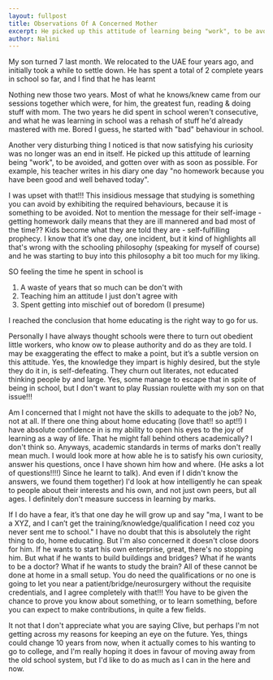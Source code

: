 ```yaml
---
layout: fullpost
title: Observations Of A Concerned Mother
excerpt: He picked up this attitude of learning being "work", to be avoided, and gotten over with as soon as possible. - Nalini
author: Nalini
---
```

My son turned 7 last month. We relocated to the UAE four years ago, and initially took a while to settle down. He has spent a total of 2 complete years in school so far, and I find that he has learnt

Nothing new those two years. Most of what he knows/knew came from our sessions together which were, for him, the greatest fun, reading & doing stuff with mom. The two years he did spent in school weren't consecutive, and what he was learning in school was a rehash of stuff he'd already mastered with me. Bored I guess, he started with "bad" behaviour in school.

Another very disturbing thing I noticed is that now satisfying his curiosity was no longer was an end in itself. He picked up this attitude of learning being "work", to be avoided, and gotten over with as soon as possible. For example, his teacher writes in his diary one day "no homework because you have been good and well behaved today".

I was upset with that!!! This insidious message that studying is something you can avoid by exhibiting the required behaviours, because it is something to be avoided. Not to mention the message for their self-image - getting homework daily means that they are ill mannered and bad most of the time?? Kids become what they are told they are - self-fulfilling prophecy. I know that it’s one day, one incident, but it kind of highlights all that's wrong with the schooling philosophy (speaking for myself of course) and he was starting to buy into this philosophy a bit too much for my liking.

SO feeling the time he spent in school is

1. A waste of years that so much can be don't with 
2. Teaching him an attitude I just don't agree with 
3. Spent getting into mischief out of boredom (I presume) 

I reached the conclusion that home educating is the right way to go for us.

Personally I have always thought schools were there to turn out obedient little workers, who know ow to please authority and do as they are told. I may be exaggerating the effect to make a point, but it’s a subtle version on this attitude. Yes, the knowledge they impart is highly desired, but the style they do it in, is self-defeating. They churn out literates, not educated thinking people by and large. Yes, some manage to escape that in spite of being in school, but I don't want to play Russian roulette with my son on that issue!!!

Am I concerned that I might not have the skills to adequate to the job? No, not at all. If there one thing about home educating (love that!! so apt!!) I have absolute confidence in is my ability to open his eyes to the joy of learning as a way of life. That he might fall behind others academically? I don't think so. Anyways, academic standards in terms of marks don't really mean much. I would look more at how able he is to satisfy his own curiosity, answer his questions, once I have shown him how and where. (He asks a lot of questions!!!!) Since he learnt to talk). And even if I didn't know the answers, we found them together) I'd look at how intelligently he can speak to people about their interests and his own, and not just own peers, but all ages. I definitely don't measure success in learning by marks.

If I do have a fear, it’s that one day he will grow up and say "ma, I want to be a XYZ, and I can’t get the training/knowledge/qualification I need coz you never sent me to school." I have no doubt that this is absolutely the right thing to do, home educating. But I'm also concerned it doesn't close doors for him. If he wants to start his own enterprise, great, there's no stopping him. But what if he wants to build buildings and bridges? What if he wants to be a doctor? What if he wants to study the brain? All of these cannot be done at home in a small setup. You do need the qualifications or no one is going to let you near a patient/bridge/neurosurgery without the requisite credentials, and I agree completely with that!!! You have to be given the chance to prove you know about something, or to learn something, before you can expect to make contributions, in quite a few fields.

It not that I don't appreciate what you are saying Clive, but perhaps I'm not getting across my reasons for keeping an eye on the future. Yes, things could change 10 years from now, when it actually comes to his wanting to go to college, and I'm really hoping it does in favour of moving away from the old school system, but I'd like to do as much as I can in the here and now.
